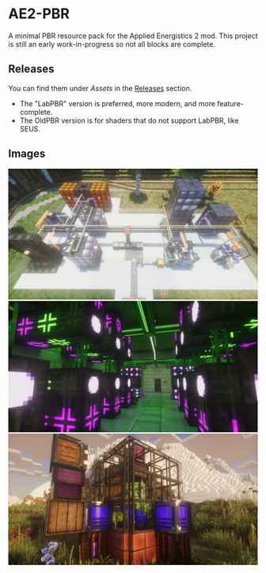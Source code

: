 # AE2-PBR
A minimal PBR resource pack for the Applied Energistics 2 mod. This project is still an early work-in-progress so not all blocks are complete.

## Releases
You can find them under _Assets_ in the [Releases](https://github.com/Null-MC/AE2-PBR/releases) section.
- The "LabPBR" version is preferred, more modern, and more feature-complete.
- The OldPBR version is for shaders that do not support LabPBR, like SEUS.

## Images
![1](media/2024-10-13_03.26.38.png?raw=true)
![2](media/2024-09-06_11.08.38.png?raw=true)
![3](media/2024-09-18_17.04.01.png?raw=true)
